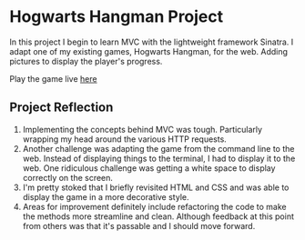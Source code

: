 # Hogwarts Hangman Project

In this project I begin to learn MVC with the lightweight framework Sinatra. I adapt one of my existing games, Hogwarts Hangman, for the web. Adding pictures to display the player's progress.

Play the game live [here](https://powerful-wildwood-91516.herokuapp.com/)

## Project Reflection
1. Implementing the concepts behind MVC was tough. Particularly wrapping my head around the various HTTP requests.
2. Another challenge was adapting the game from the command line to the web. Instead of displaying things to the terminal, I had to display it to the web. One ridiculous challenge was getting a white space to display correctly on the screen.
3. I'm pretty stoked that I briefly revisited HTML and CSS and was able to display the game in a more decorative style.
4. Areas for improvement definitely include refactoring the code to make the methods more streamline and clean. Although feedback at this point from others was that it's passable and I should move forward. 